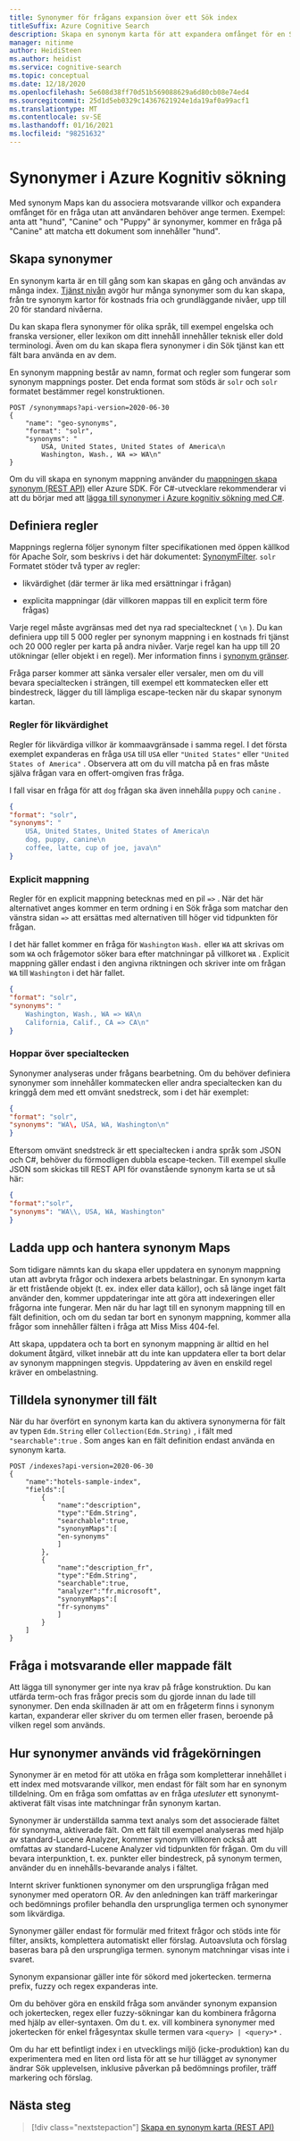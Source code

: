 ```yaml
---
title: Synonymer för frågans expansion över ett Sök index
titleSuffix: Azure Cognitive Search
description: Skapa en synonym karta för att expandera omfånget för en Sök fråga på ett Azure Kognitiv sökning-index. Omfattningen utökas för att inkludera motsvarande termer som du anger i en lista.
manager: nitinme
author: HeidiSteen
ms.author: heidist
ms.service: cognitive-search
ms.topic: conceptual
ms.date: 12/18/2020
ms.openlocfilehash: 5e608d38ff70d51b569088629a6d80cb08e74ed4
ms.sourcegitcommit: 25d1d5eb0329c14367621924e1da19af0a99acf1
ms.translationtype: MT
ms.contentlocale: sv-SE
ms.lasthandoff: 01/16/2021
ms.locfileid: "98251632"
---
```

# <a name="synonyms-in-azure-cognitive-search"></a>Synonymer i Azure Kognitiv sökning

Med synonym Maps kan du associera motsvarande villkor och expandera omfånget för en fråga utan att användaren behöver ange termen. Exempel: anta att "hund", "Canine" och "Puppy" är synonymer, kommer en fråga på "Canine" att matcha ett dokument som innehåller "hund".

## <a name="create-synonyms"></a>Skapa synonymer

En synonym karta är en till gång som kan skapas en gång och användas av många index. [Tjänst nivån](search-limits-quotas-capacity.md#synonym-limits) avgör hur många synonymer som du kan skapa, från tre synonym kartor för kostnads fria och grundläggande nivåer, upp till 20 för standard nivåerna. 

Du kan skapa flera synonymer för olika språk, till exempel engelska och franska versioner, eller lexikon om ditt innehåll innehåller teknisk eller dold terminologi. Även om du kan skapa flera synonymer i din Sök tjänst kan ett fält bara använda en av dem.

En synonym mappning består av namn, format och regler som fungerar som synonym mappnings poster. Det enda format som stöds är `solr` och `solr` formatet bestämmer regel konstruktionen.

```http
POST /synonymmaps?api-version=2020-06-30
{
    "name": "geo-synonyms",
    "format": "solr",
    "synonyms": "
        USA, United States, United States of America\n
        Washington, Wash., WA => WA\n"
}
```

Om du vill skapa en synonym mappning använder du [mappningen skapa synonym (REST API)](/rest/api/searchservice/create-synonym-map) eller Azure SDK. För C#-utvecklare rekommenderar vi att du börjar med att [lägga till synonymer i Azure kognitiv sökning med C#](search-synonyms-tutorial-sdk.md).

## <a name="define-rules"></a>Definiera regler

Mappnings reglerna följer synonym filter specifikationen med öppen källkod för Apache Solr, som beskrivs i det här dokumentet: [SynonymFilter](https://cwiki.apache.org/confluence/display/solr/Filter+Descriptions#FilterDescriptions-SynonymFilter). `solr` Formatet stöder två typer av regler:

+ likvärdighet (där termer är lika med ersättningar i frågan)

+ explicita mappningar (där villkoren mappas till en explicit term före frågas)

Varje regel måste avgränsas med det nya rad specialtecknet ( `\n` ). Du kan definiera upp till 5 000 regler per synonym mappning i en kostnads fri tjänst och 20 000 regler per karta på andra nivåer. Varje regel kan ha upp till 20 utökningar (eller objekt i en regel). Mer information finns i [synonym gränser](search-limits-quotas-capacity.md#synonym-limits).

Fråga parser kommer att sänka versaler eller versaler, men om du vill bevara specialtecken i strängen, till exempel ett kommatecken eller ett bindestreck, lägger du till lämpliga escape-tecken när du skapar synonym kartan.

### <a name="equivalency-rules"></a>Regler för likvärdighet

Regler för likvärdiga villkor är kommaavgränsade i samma regel. I det första exemplet expanderas en fråga `USA` till `USA` eller `"United States"` eller `"United States of America"` . Observera att om du vill matcha på en fras måste själva frågan vara en offert-omgiven fras fråga.

I fall visar en fråga för att `dog` frågan ska även innehålla `puppy` och `canine` .

```json
{
"format": "solr",
"synonyms": "
    USA, United States, United States of America\n
    dog, puppy, canine\n
    coffee, latte, cup of joe, java\n"
}
```

### <a name="explicit-mapping"></a>Explicit mappning

Regler för en explicit mappning betecknas med en pil `=>` . När det här alternativet anges kommer en term ordning i en Sök fråga som matchar den vänstra sidan `=>` att ersättas med alternativen till höger vid tidpunkten för frågan.

I det här fallet kommer en fråga för `Washington` `Wash.` eller `WA` att skrivas om som `WA` och frågemotor söker bara efter matchningar på villkoret `WA` . Explicit mappning gäller endast i den angivna riktningen och skriver inte om frågan `WA` till `Washington` i det här fallet.

```json
{
"format": "solr",
"synonyms": "
    Washington, Wash., WA => WA\n
    California, Calif., CA => CA\n"
}
```

### <a name="escaping-special-characters"></a>Hoppar över specialtecken

Synonymer analyseras under frågans bearbetning. Om du behöver definiera synonymer som innehåller kommatecken eller andra specialtecken kan du kringgå dem med ett omvänt snedstreck, som i det här exemplet:

```json
{
"format": "solr",
"synonyms": "WA\, USA, WA, Washington\n"
}
```

Eftersom omvänt snedstreck är ett specialtecken i andra språk som JSON och C#, behöver du förmodligen dubbla escape-tecken. Till exempel skulle JSON som skickas till REST API för ovanstående synonym karta se ut så här:

```json
{
"format":"solr",
"synonyms": "WA\\, USA, WA, Washington"
}
```

## <a name="upload-and-manage-synonym-maps"></a>Ladda upp och hantera synonym Maps

Som tidigare nämnts kan du skapa eller uppdatera en synonym mappning utan att avbryta frågor och indexera arbets belastningar. En synonym karta är ett fristående objekt (t. ex. index eller data källor), och så länge inget fält använder den, kommer uppdateringar inte att göra att indexeringen eller frågorna inte fungerar. Men när du har lagt till en synonym mappning till en fält definition, och om du sedan tar bort en synonym mappning, kommer alla frågor som innehåller fälten i fråga att Miss Miss 404-fel.

Att skapa, uppdatera och ta bort en synonym mappning är alltid en hel dokument åtgärd, vilket innebär att du inte kan uppdatera eller ta bort delar av synonym mappningen stegvis. Uppdatering av även en enskild regel kräver en ombelastning.

## <a name="assign-synonyms-to-fields"></a>Tilldela synonymer till fält

När du har överfört en synonym karta kan du aktivera synonymerna för fält av typen `Edm.String` eller `Collection(Edm.String)` , i fält med `"searchable":true` . Som anges kan en fält definition endast använda en synonym karta.

```http
POST /indexes?api-version=2020-06-30
{
    "name":"hotels-sample-index",
    "fields":[
        {
            "name":"description",
            "type":"Edm.String",
            "searchable":true,
            "synonymMaps":[
            "en-synonyms"
            ]
        },
        {
            "name":"description_fr",
            "type":"Edm.String",
            "searchable":true,
            "analyzer":"fr.microsoft",
            "synonymMaps":[
            "fr-synonyms"
            ]
        }
    ]
}
```

## <a name="query-on-equivalent-or-mapped-fields"></a>Fråga i motsvarande eller mappade fält

Att lägga till synonymer ger inte nya krav på fråge konstruktion. Du kan utfärda term-och fras frågor precis som du gjorde innan du lade till synonymer. Den enda skillnaden är att om en frågeterm finns i synonym kartan, expanderar eller skriver du om termen eller frasen, beroende på vilken regel som används.

## <a name="how-synonyms-are-used-during-query-execution"></a>Hur synonymer används vid frågekörningen

Synonymer är en metod för att utöka en fråga som kompletterar innehållet i ett index med motsvarande villkor, men endast för fält som har en synonym tilldelning. Om en fråga som omfattas av en fråga *utesluter* ett synonymt-aktiverat fält visas inte matchningar från synonym kartan.

Synonymer är underställda samma text analys som det associerade fältet för synonyma, aktiverade fält. Om ett fält till exempel analyseras med hjälp av standard-Lucene Analyzer, kommer synonym villkoren också att omfattas av standard-Lucene Analyzer vid tidpunkten för frågan. Om du vill bevara interpunktion, t. ex. punkter eller bindestreck, på synonym termen, använder du en innehålls-bevarande analys i fältet.

Internt skriver funktionen synonymer om den ursprungliga frågan med synonymer med operatorn OR. Av den anledningen kan träff markeringar och bedömnings profiler behandla den ursprungliga termen och synonymer som likvärdiga.

Synonymer gäller endast för formulär med fritext frågor och stöds inte för filter, ansikts, komplettera automatiskt eller förslag. Autoavsluta och förslag baseras bara på den ursprungliga termen. synonym matchningar visas inte i svaret.

Synonym expansionar gäller inte för sökord med jokertecken. termerna prefix, fuzzy och regex expanderas inte.

Om du behöver göra en enskild fråga som använder synonym expansion och jokertecken, regex eller fuzzy-sökningar kan du kombinera frågorna med hjälp av eller-syntaxen. Om du t. ex. vill kombinera synonymer med jokertecken för enkel frågesyntax skulle termen vara `<query> | <query>*` .

Om du har ett befintligt index i en utvecklings miljö (icke-produktion) kan du experimentera med en liten ord lista för att se hur tillägget av synonymer ändrar Sök upplevelsen, inklusive påverkan på bedömnings profiler, träff markering och förslag.

## <a name="next-steps"></a>Nästa steg

> [!div class="nextstepaction"]
> [Skapa en synonym karta (REST API)](/rest/api/searchservice/create-synonym-map)